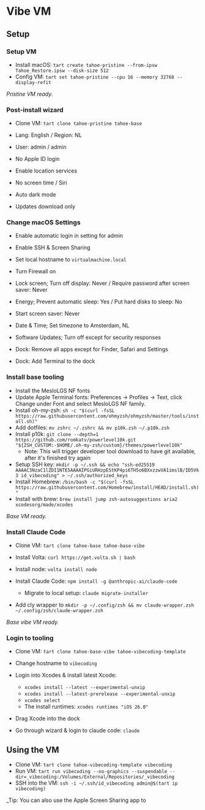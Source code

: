 # Vibe VM

## Setup

### Setup VM

- Install macOS: `tart create tahoe-pristine --from-ipsw Tahoe_Restore.ipsw --disk-size 512`
- Config VM: `tart set tahoe-pristine --cpu 16 --memory 32768 --display-refit`

_Pristine VM ready._

### Post-install wizard

- Clone VM: `tart clone tahoe-pristine tahoe-base`

- Lang: English / Region: NL
- User: admin / admin
- No Apple ID login
- Enable location services
- No screen time / Siri
- Auto dark mode
- Updates download only

### Change macOS Settings

- Enable automatic login in setting for admin
- Enable SSH & Screen Sharing
- Set local hostname to `virtualmachine.local`
- Turn Firewall on
- Lock screen; Turn off display: Never / Require password after screen saver: Never
- Energy; Prevent automatic sleep: Yes / Put hard disks to sleep: No
- Start screen saver: Never
- Date & Time; Set timezone to Amsterdam, NL
- Software Updates; Turn off except for security responses

- Dock: Remove all apps except for Finder, Safari and Settings
- Dock: Add Terminal to the dock

### Install base tooling

- Install the MesloLGS NF fonts
- Update Apple Terminal fonts: Preferences → Profiles → Text, click Change under Font and select MesloLGS NF family.
- Install oh-my-zsh: `sh -c "$(curl -fsSL https://raw.githubusercontent.com/ohmyzsh/ohmyzsh/master/tools/install.sh)"`
- Add dotfiles: `mv zshrc ~/.zshrc && mv p10k.zsh ~/.p10k.zsh`
- Install p10k: `git clone --depth=1 https://github.com/romkatv/powerlevel10k.git "${ZSH_CUSTOM:-$HOME/.oh-my-zsh/custom}/themes/powerlevel10k"`
  - Note: This will trigger developer tool download to have git available, after it's finished try again
- Setup SSH key: `mkdir -p ~/.ssh && echo "ssh-ed25519 AAAAC3NzaC1lZDI1NTE5AAAAIPGiURHzpEStKP4pi6TH5o6BXxzzwVA1imslB/ID5Vk3 id_vibecoding" > ~/.ssh/authorized_keys`
- Install Homebrew: `/bin/bash -c "$(curl -fsSL https://raw.githubusercontent.com/Homebrew/install/HEAD/install.sh)"`
- Install with brew: `brew install jump zsh-autosuggestions aria2 xcodesorg/made/xcodes`

_Base VM ready._

### Install Claude Code

- Clone VM: `tart clone tahoe-base tahoe-base-vibe`

- Install Volta: `curl https://get.volta.sh | bash`
- Install node: `volta install node`
- Install Claude Code: `npm install -g @anthropic-ai/claude-code`
  - Migrate to local setup: `claude migrate-installer`
- Add cly wrapper to `mkdir -p ~/.config/zsh && mv claude-wrapper.zsh ~/.config/zsh/claude-wrapper.zsh`

_Base vibe VM ready._

### Login to tooling

- Clone VM: `tart clone tahoe-base-vibe tahoe-vibecoding-template`

- Change hostname to `vibecoding`
- Login into Xcodes & install latest Xcode: 
  - `xcodes install --latest --experimental-unxip`
  - `xcodes install --latest-prerelease --experimental-unxip`
  - `xcodes select`
  - The install runtimes: `xcodes runtimes "iOS 26.0"`
- Drag Xcode into the dock
- Go through wizard & login to claude code: `claude`

## Using the VM

- Clone VM: `tart clone tahoe-vibecoding-template vibecoding`
- Run VM: `tart run vibecoding --no-graphics --suspendable --dir=_vibecoding:/Volumes/External/Repositories/_vibecoding`
- SSH into the VM: `ssh -i ~/.ssh/id_vibecoding admin@$(tart ip vibecoding)`

_Tip: You can also use the Apple Screen Sharing app to 